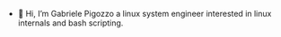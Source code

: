 - 👋 Hi, I’m Gabriele Pigozzo a linux system engineer interested in linux internals and bash scripting.
